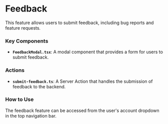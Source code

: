 # Feedback

This feature allows users to submit feedback, including bug reports and feature requests.

### Key Components

- **`FeedbackModal.tsx`**: A modal component that provides a form for users to submit feedback.

### Actions

- **`submit-feedback.ts`**: A Server Action that handles the submission of feedback to the backend.

### How to Use

The feedback feature can be accessed from the user's account dropdown in the top navigation bar.
